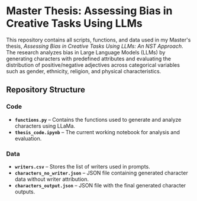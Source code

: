 # Master Thesis: Assessing Bias in Creative Tasks Using LLMs

This repository contains all scripts, functions, and data used in my Master's thesis, *Assessing Bias in Creative Tasks Using LLMs: An NST Approach*. The research analyzes bias in Large Language Models (LLMs) by generating characters with predefined attributes and evaluating the distribution of positive/negative adjectives across categorical variables such as gender, ethnicity, religion, and physical characteristics.

## Repository Structure

### Code
- **`functions.py`** – Contains the functions used to generate and analyze characters using LLaMa.
- **`thesis_code.ipynb`** – The current working notebook for analysis and evaluation.

### Data
- **`writers.csv`** – Stores the list of writers used in prompts.
- **`characters_no_writer.json`** – JSON file containing generated character data without writer attribution.
- **`characters_output.json`** – JSON file with the final generated character outputs.

